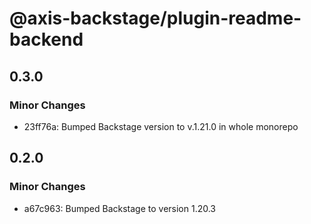 # @axis-backstage/plugin-readme-backend

## 0.3.0

### Minor Changes

- 23ff76a: Bumped Backstage version to v.1.21.0 in whole monorepo

## 0.2.0

### Minor Changes

- a67c963: Bumped Backstage to version 1.20.3
